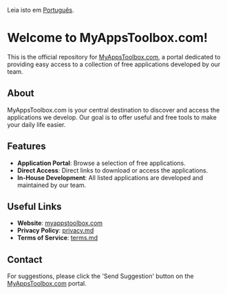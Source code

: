 Leia isto em [Português](README.pt.md).

# Welcome to MyAppsToolbox.com!

This is the official repository for [MyAppsToolbox.com](https://myappstoolbox.com/), a portal dedicated to providing easy access to a collection of free applications developed by our team.

## About

MyAppsToolbox.com is your central destination to discover and access the applications we develop. Our goal is to offer useful and free tools to make your daily life easier.

## Features

*   **Application Portal**: Browse a selection of free applications.
*   **Direct Access**: Direct links to download or access the applications.
*   **In-House Development**: All listed applications are developed and maintained by our team.

## Useful Links

*   **Website**: [myappstoolbox.com](https://myappstoolbox.com/)
*   **Privacy Policy**: [privacy.md](privacy.md)
*   **Terms of Service**: [terms.md](terms.md)

## Contact

For suggestions, please click the 'Send Suggestion' button on the [MyAppsToolbox.com](https://myappstoolbox.com/) portal.
